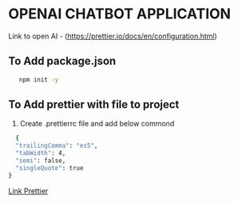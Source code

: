 # OPENAI CHATBOT APPLICATION

Link to open AI - (https://prettier.io/docs/en/configuration.html)

## To Add package.json

```bash
   npm init -y
```

## To Add prettier with file to project

1. Create .prettierrc file and add below commond

```bash
  {
  "trailingComma": "es5",
  "tabWidth": 4,
  "semi": false,
  "singleQuote": true
}
```

[Link Prettier](https://prettier.io/docs/en/configuration.html)
